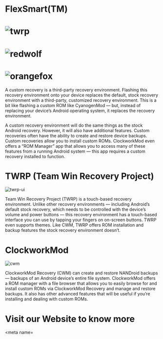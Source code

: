 # FlexSmart(TM)
# ![twrp](https://img.xda-cdn.com/LKTLys_T_VZcZe9eQEq6EeyoMV4=/https%3A%2F%2Fimg.xda-cdn.com%2FpSvihPyfhapF9LoHqaNVoQ9y7kw%3D%2Fhttp%253A%252F%252Flh3.googleusercontent.com%252F2HtVAF5zfNMlmKhF0QYqCSr1rsstB1btNfdKl7WvGTcZkOSKCYNxdXwsSizx9VhiPg%253Dw300)
# ![redwolf](https://redwolfrecovery.github.io/assets/images/logo-1-540x144.png)
# ![orangefox](https://img.xda-cdn.com/6Do3UIMhTaP5Fy7bxNg21mHsR_0=/https%3A%2F%2Fimage.ibb.co%2FcTMWux%2Flogo.jpg)

A custom recovery is a third-party recovery environment. Flashing this recovery environment onto your device replaces the default, stock recovery environment with a third-party, customized recovery environment. This is a bit like flashing a custom ROM like CyanogenMod — but, instead of replacing your device’s Android operating system, it replaces the recovery environment.

A custom recovery environment will do the same things as the stock Android recovery. However, it will also have additional features. Custom recoveries often have the ability to create and restore device backups. Custom recoveries allow you to install custom ROMs. ClockworkMod even offers a “ROM Manager” app that allows you to access many of these features from a running Android system — this app requires a custom recovery installed to function.

# TWRP (Team Win Recovery Project)
![twrp-ui](https://www.howtogeek.com/wp-content/uploads/2014/07/team-win-recovery-project-twrp-screenshot.png)

Team Win Recovery Project (TWRP) is a touch-based recovery environment. Unlike other recovery environments — including Android’s default stock recovery, which needs to be controlled with the device’s volume and power buttons — this recovery environment has a touch-based interface you can use by tapping your fingers on on-screen buttons. TWRP even supports themes. Like CWM, TWRP offers ROM installation and backup features the stock recovery environment doesn’t.

# ClockworkMod
![cwm](https://www.howtogeek.com/wp-content/uploads/2014/07/clockworkmod-custom-recovery.jpg)

ClockworkMod Recovery (CWM) can create and restore NANDroid backups — backups of an Android device’s entire file system. ClockworkMod offers a ROM manager with a file browser that allows you to easily browse for and install custom ROMs via ClockworkMod Recovery and manage and restore backups. It also has other advanced features that will be useful if you’re installing and dealing with custom ROMs.

# Visit our Website to know more
<meta name=
